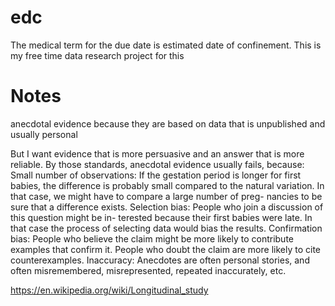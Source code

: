 # edc
The medical term for the due date is estimated date of confinement. This is my free time data research project for this

# Notes
anecdotal evidence because they are based on data that is unpublished and usually personal

But I want evidence that is more persuasive and an answer that is more reliable. By those standards, anecdotal evidence usually fails, because:
Small number of observations: If the gestation period is longer for first babies, the difference is probably small compared to the natural variation. In that case, we might have to compare a large number of preg- nancies to be sure that a difference exists.
Selection bias: People who join a discussion of this question might be in- terested because their first babies were late. In that case the process of selecting data would bias the results.
Confirmation bias: People who believe the claim might be more likely to contribute examples that confirm it. People who doubt the claim are more likely to cite counterexamples.
Inaccuracy: Anecdotes are often personal stories, and often misremembered, misrepresented, repeated inaccurately, etc.

https://en.wikipedia.org/wiki/Longitudinal_study
